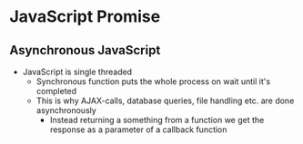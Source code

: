 # JavaScript Promise
## Asynchronous JavaScript
  * JavaScript is single threaded
    * Synchronous function puts the whole process on wait until it's completed
    * This is why AJAX-calls, database queries, file handling etc. are done asynchronously
      * Instead returning a something from a function we get the response as a parameter of a callback function
